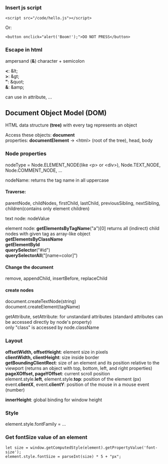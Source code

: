 ### Insert js script
```
<script src="/code/hello.js"></script>
```

Or:
```
<button onclick="alert('Boom!');">DO NOT PRESS</button>
```

### Escape in html
ampersand (**&**) character + semicolon  

**<**: \&lt;  
**>**: \&gt;  
**"**: \&quot;  
**&**: \&amp;

can use in attribute, ...

## Document Object Model (DOM)
HTML data structure **(tree)** with every tag represents an object

Access these objects: **document**  
properties: **documentElement** -> \<html> (root of the tree), head, body

### Node properties
nodeType = Node.ELEMENT_NODE(like \<p> or \<div>), Node.TEXT_NODE, Node.COMMENT_NODE, ...  

nodeName: returns the tag name in all uppercase
  
#### Traverse: 
parentNode, childNodes, firstChild, lastChild, previousSibling, nextSibling, children(contains only element children)  

text node: nodeValue 

element node: **getElementsByTagName**("a")\[0\] returns all (indirect) child nodes with given tag as array-like object  
**getElementsByClassName**  
**getElementById**  
**querySelector**("#id")  
**querySelectorAll**("\[name=color\]")

#### Change the document
remove, appendChild, insertBefore, replaceChild

#### create nodes
document.createTextNode(string)  
document.createElement(tagName)

getAttribute, setAttribute: for unstandard attributes (standard attributes can be accessed directly by node's property)  
only "class" is accessed by node.className

### Layout
**offsetWidth, offsetHeight**: element size in pixels  
**clientWidth, clientHeight**: size inside border  
**getBoundingClientRect**: size of an element and its position relative to the viewport (returns an object with top, bottom, left, and right properties)  
**pageXOffset, pageYOffset**: current scroll position  
element.style.**left**, element.style.**top**: position of the element (px)  
event.**clientX**, event.**clientY**: position of the mouse in a mouse event (number)

**innerHeight**: global binding for window height

### Style
element.style.fontFamily = ...

### Get fontSize value of an element
```
let size = window.getComputedStyle(element).getPropertyValue('font-size');  
element.style.fontSize = parseInt(size) * 5 + "px";
```
